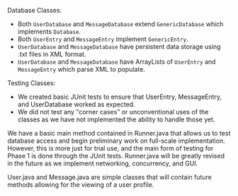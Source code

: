 Database Classes:
- Both `UserDatabase` and `MessageDatabase` extend `GenericDatabase` which implements `Database`. 
- Both `UserEntry` and `MessageEntry` implement `GenericEntry`.
- `UserDatabase` and `MessageDatabase` have persistent data storage using .txt files in XML format. 
- `UserDatabase` and `MessageDatabase` have ArrayLists of `UserEntry` and `MessageEntry` which parse XML to populate.

Testing Classes:
- We created basic JUnit tests to ensure that UserEntry, MessageEntry, and UserDatabase worked as expected. 
- We did not test any "corner cases" or unconventional uses of the classes as we have not implemented the ability to handle those yet.

We have a basic main method contained in Runner.java that allows us to test database access and begin preliminary work on full-scale implementation. However, this is more just for trial use, and the main form of testing for Phase 1 is done through the JUnit tests. Runner.java will be greatly revised in the future as we implement networking, concurrency, and GUI.

User.java and Message.java are simple classes that will contain future methods allowing for the viewing of a user profile.
